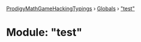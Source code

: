[ProdigyMathGameHackingTypings](../README.md) › [Globals](../globals.md) › ["test"](_test_.md)

# Module: "test"


